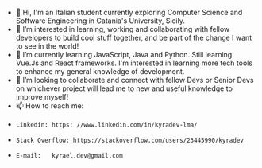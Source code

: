 - 👋 Hi, I'm an Italian student currently exploring Computer Science and Software Engineering in Catania's University, Sicily.
- 👀 I’m interested in learning, working and collaborating with fellow developers to build cool stuff together, and be part of the change I want to see in the world!
- 🌱 I’m currently learning JavaScript, Java and Python. Still learning Vue.Js and React frameworks. I'm interested in learning more tech tools to enhance my general knowledge of development.
- 💞️ I’m looking to collaborate and connect with fellow Devs or Senior Devs on whichever project will lead me to new and useful knowledge to improve myself!
- 📫 How to reach me:
-     Linkedin: https: //www.linkedin.com/in/kyradev-lma/
-     Stack Overflow: https://stackoverflow.com/users/23445990/kyradev
-     E-mail:   kyrael.dev@gmail.com
